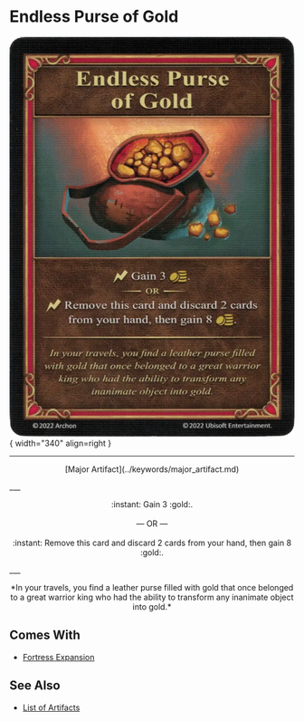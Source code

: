 # Endless Purse of Gold

![Endless Purse of Gold](../assets/artifacts_major-endless_purse_of_gold.webp){ width="340" align=right }
___
<p style="text-align: center;" markdown>[Major Artifact](../keywords/major_artifact.md)</p>
___
<p style="text-align: center;" markdown>:instant: Gain 3 :gold:.<br><br>— OR —<br><br>:instant: Remove this card and discard 2 cards from your hand, then gain 8 :gold:.</p>
___
<p style="text-align: center;" markdown>*In your travels, you find a leather purse filled with gold that once belonged to a great warrior king who had the ability to transform any inanimate object into gold.*</p>


## Comes With

- [Fortress Expansion](../content/fortress_expansion.md)


## See Also


- [List of Artifacts](index.md)
